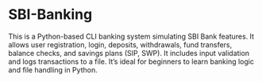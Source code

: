 # SBI-Banking
This is a Python-based CLI banking system simulating SBI Bank features. It allows user registration, login, deposits, withdrawals, fund transfers, balance checks, and savings plans (SIP, SWP). It includes input validation and logs transactions to a file. It’s ideal for beginners to learn banking logic and file handling in Python.
